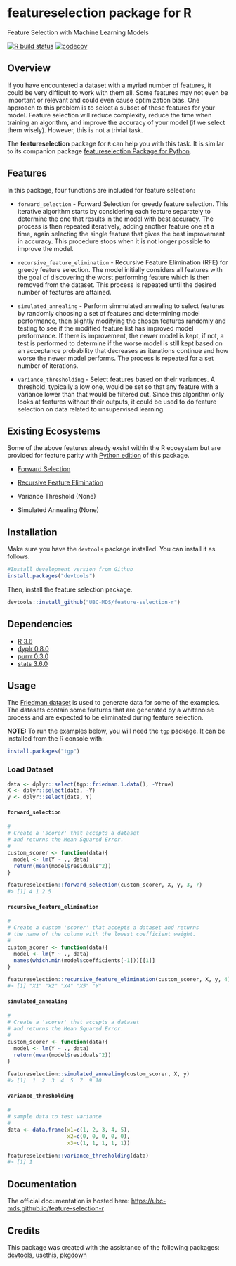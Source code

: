 
<!-- README.md is generated from README.Rmd. Please edit that file -->

# featureselection package for R

Feature Selection with Machine Learning Models

<!-- badges: start -->

[![R build
status](https://github.com/UBC-MDS/feature-selection-r/workflows/R-CMD-check/badge.svg)](https://github.com/UBC-MDS/feature-selection-r/actions)
[![codecov](https://codecov.io/gh/UBC-MDS/feature-selection-r/branch/master/graph/badge.svg)](https://codecov.io/gh/UBC-MDS/feature-selection-r)
<!-- badges: end -->

## Overview

If you have encountered a dataset with a myriad number of features, it
could be very difficult to work with them all. Some features may not
even be important or relevant and could even cause optimization bias.
One approach to this problem is to select a subset of these features for
your model. Feature selection will reduce complexity, reduce the time
when training an algorithm, and improve the accuracy of your model (if
we select them wisely). However, this is not a trivial task.

The **featureselection** package for `R` can help you with this task. It
is similar to its companion package [featureselection Package for
Python](https://devtools.r-lib.org).

## Features

In this package, four functions are included for feature selection:

  - `forward_selection` - Forward Selection for greedy feature
    selection. This iterative algorithm starts by considering each
    feature separately to determine the one that results in the model
    with best accuracy. The process is then repeated iteratively, adding
    another feature one at a time, again selecting the single feature
    that gives the best improvement in accuracy. This procedure stops
    when it is not longer possible to improve the model.

  - `recursive_feature_elimination` - Recursive Feature Elimination
    (RFE) for greedy feature selection. The model initially considers
    all features with the goal of discovering the worst performing
    feature which is then removed from the dataset. This process is
    repeated until the desired number of features are attained.

  - `simulated_annealing` - Perform simmulated annealing to select
    features by randomly choosing a set of features and determining
    model performance, then slightly modifying the chosen features
    randomly and testing to see if the modified feature list has
    improved model performance. If there is improvement, the newer model
    is kept, if not, a test is performed to determine if the worse model
    is still kept based on an acceptance probability that decreases as
    iterations continue and how worse the newer model performs. The
    process is repeated for a set number of iterations.

  - `variance_thresholding` - Select features based on their variances.
    A threshold, typically a low one, would be set so that any feature
    with a variance lower than that would be filtered out. Since this
    algorithm only looks at features without their outputs, it could be
    used to do feature selection on data related to unsupervised
    learning.

## Existing Ecosystems

Some of the above features already exsist within the R ecosystem but are
provided for feature parity with [Python
edition](https://github.com/UBC-MDS/feature-selection-python) of this
package.

  - [Forward
    Selection](https://www.rdocumentation.org/packages/MXM/versions/0.9.4/topics/Forward%20selection)

  - [Recursive Feature
    Elimination](https://www.rdocumentation.org/packages/caret/versions/6.0-85/topics/rfe)

  - Variance Threshold (None)

  - Simulated Annealing (None)

## Installation

Make sure you have the `devtools` package installed. You can install it
as follows.

``` r
#Install development version from Github
install.packages("devtools")
```

Then, install the feature selection
    package.

``` r
devtools::install_github("UBC-MDS/feature-selection-r")
```

## Dependencies

  - [R 3.6](https://www.r-project.org/)
  - [dyplr 0.8.0](https://dplyr.tidyverse.org/)
  - [purrr 0.3.0](https://purrr.tidyverse.org/)
  - [stats 3.6.0](https://stat.ethz.ch/R-manual/R-devel/library/stats/html/00Index.html)

## Usage

The [Friedman
dataset](https://scikit-learn.org/stable/modules/generated/sklearn.datasets.make_friedman1.html)
is used to generate data for some of the examples. The datasets contain
some features that are generated by a whitenoise process and are
expected to be eliminated during feature selection.

**NOTE:** To run the examples below, you will need the `tgp` package. It
can be installed from the R console with:

``` r
install.packages("tgp")
```

### Load Dataset

``` r
data <- dplyr::select(tgp::friedman.1.data(), -Ytrue)
X <- dplyr::select(data, -Y)
y <- dplyr::select(data, Y)
```

#### `forward_selection`

``` r
#
# Create a 'scorer' that accepts a dataset
# and returns the Mean Squared Error.
#
custom_scorer <- function(data){
  model <- lm(Y ~ ., data)
  return(mean(model$residuals^2))
}

featureselection::forward_selection(custom_scorer, X, y, 3, 7)
#> [1] 4 1 2 5
```

#### `recursive_feature_elimination`

``` r
#
# Create a custom 'scorer' that accepts a dataset and returns
# the name of the column with the lowest coefficient weight.
#
custom_scorer <- function(data){
  model <- lm(Y ~ ., data)
  names(which.min(model$coefficients[-1]))[[1]]
}

featureselection::recursive_feature_elimination(custom_scorer, X, y, 4)
#> [1] "X1" "X2" "X4" "X5" "Y"
```

#### `simulated_annealing`

``` r
#
# Create a 'scorer' that accepts a dataset
# and returns the Mean Squared Error.
#
custom_scorer <- function(data){
  model <- lm(Y ~ ., data)
  return(mean(model$residuals^2))
}

featureselection::simulated_annealing(custom_scorer, X, y)
#> [1]  1  2  3  4  5  7  9 10
```

#### `variance_thresholding`

``` r
#
# sample data to test variance
#
data <- data.frame(x1=c(1, 2, 3, 4, 5),
                   x2=c(0, 0, 0, 0, 0),
                   x3=c(1, 1, 1, 1, 1))

featureselection::variance_thresholding(data)
#> [1] 1
```

## Documentation

The official documentation is hosted here:
<https://ubc-mds.github.io/feature-selection-r>

## Credits

This package was created with the assistance of the following packages:
[devtools](https://devtools.r-lib.org),
[usethis](https://github.com/r-lib/usethis),
[pkgdown](https://pkgdown.r-lib.org)
